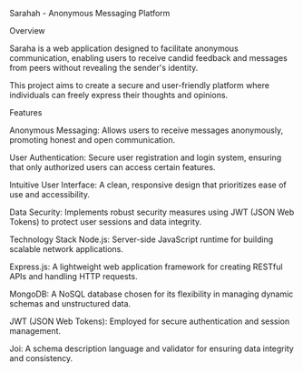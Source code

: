 Sarahah - Anonymous Messaging Platform

Overview

Saraha is a web application designed to facilitate anonymous communication, enabling users to receive candid feedback and messages from peers without revealing the sender's identity.

This project aims to create a secure and user-friendly platform where individuals can freely express their thoughts and opinions.

Features

Anonymous Messaging: Allows users to receive messages anonymously, promoting honest and open communication.

User Authentication: Secure user registration and login system, ensuring that only authorized users can access certain features.

Intuitive User Interface: A clean, responsive design that prioritizes ease of use and accessibility.

Data Security: Implements robust security measures using JWT (JSON Web Tokens) to protect user sessions and data integrity.

Technology Stack
Node.js: Server-side JavaScript runtime for building scalable network applications.

Express.js: A lightweight web application framework for creating RESTful APIs and handling HTTP requests.

MongoDB: A NoSQL database chosen for its flexibility in managing dynamic schemas and unstructured data.

JWT (JSON Web Tokens): Employed for secure authentication and session management.

Joi: A schema description language and validator for ensuring data integrity and consistency.
